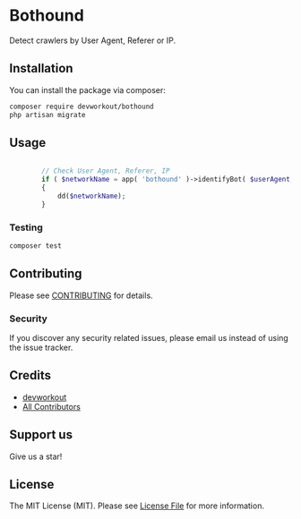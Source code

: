 # Bothound

Detect crawlers by User Agent, Referer or IP.

## Installation

You can install the package via composer:

```bash
composer require devworkout/bothound
php artisan migrate
```

## Usage

``` php

        // Check User Agent, Referer, IP
        if ( $networkName = app( 'bothound' )->identifyBot( $userAgent, $referer, $ip ) )
        {
            dd($networkName);
        }

```

### Testing

``` bash
composer test
```

## Contributing

Please see [CONTRIBUTING](CONTRIBUTING.md) for details.

### Security

If you discover any security related issues, please email us instead of using the issue tracker.

## Credits

- [devworkout](https://github.com/devworkout)
- [All Contributors](../../contributors)

## Support us

Give us a star!

## License

The MIT License (MIT). Please see [License File](LICENSE.md) for more information.
